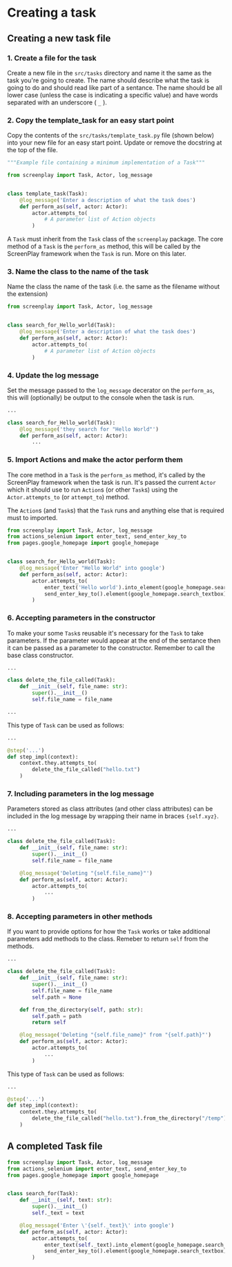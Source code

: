 # Creating a task

## Creating a new task file

### 1. Create a file for the task

Create a new file in the ```src/tasks``` directory and name it the same as the
task you're going to create. The name should describe what the task is going to
do and should read like part of a sentance. The name should be all lower case
(unless the case is indicating a specific value) and have words separated with
an underscore ( ```_``` ).

### 2. Copy the template_task for an easy start point

Copy the contents of the ```src/tasks/template_task.py``` file (shown below)
into your new file for an easy start point. Update or remove the docstring at
the top of the file.

```python
"""Example file containing a minimum implementation of a Task"""

from screenplay import Task, Actor, log_message


class template_task(Task):
    @log_message('Enter a description of what the task does')
    def perform_as(self, actor: Actor):
        actor.attempts_to(
            # A parameter list of Action objects
        )
```

A ```Task``` must inherit from the ```Task``` class of the ```screenplay```
package. The core method of a ```Task``` is the ```perform_as``` method, this
will be called by the ScreenPlay framework when the ```Task``` is run. More on
this later.

### 3. Name the class to the name of the task

Name the class the name of the task (i.e. the same as the filename without the extension)

```python
from screenplay import Task, Actor, log_message


class search_for_Hello_world(Task):
    @log_message('Enter a description of what the task does')
    def perform_as(self, actor: Actor):
        actor.attempts_to(
            # A parameter list of Action objects
        )
```

### 4. Update the log message

Set the message passed to the ```log_message``` decerator on the
```perform_as```, this will (optionally) be output to the console when the task
is run.

```python
...

class search_for_Hello_world(Task):
    @log_message('they search for "Hello World"')
    def perform_as(self, actor: Actor):
        ...
```

### 5. Import Actions and make the actor perform them

The core method in a ```Task``` is the ```perform_as``` method, it's called by
the ScreenPlay framework when the task is run. It's passed the current
```Actor``` which it should use to run ```Action```s (or other ```Task```s)
using the ```Actor.attempts_to``` (or ```attempt_to```) method.

The ```Action```s (and ```Task```s) that the ```Task``` runs and anything else
that is required must to imported.

```python
from screenplay import Task, Actor, log_message
from actions_selenium import enter_text, send_enter_key_to
from pages.google_homepage import google_homepage


class search_for_Hello_world(Task):
    @log_message('Enter "Hello World" into google')
    def perform_as(self, actor: Actor):
        actor.attempts_to(
            enter_text('Hello world').into_element(google_homepage.search_textbox),
            send_enter_key_to().element(google_homepage.search_textbox)
        )
```

### 6. Accepting parameters in the constructor

To make your some ```Task```s reusable it's necessary for the ```Task``` to
take parameters. If the parameter would appear at the end of the sentance then
it can be passed as a parameter to the constructor. Remember to call the base
class constructor.

``` python
...

class delete_the_file_called(Task):
    def __init__(self, file_name: str):
        super().__init__()
        self.file_name = file_name

...
```

This type of ```Task``` can be used as follows:

```python
...

@step('...')
def step_impl(context):
    context.they.attempts_to(
        delete_the_file_called("hello.txt")
    )
```

### 7. Including parameters in the log message

Parameters stored as class attributes (and other class attributes) can be
included in the log message by wrapping their name in braces ```{self.xyz}```.

``` python
...

class delete_the_file_called(Task):
    def __init__(self, file_name: str):
        super().__init__()
        self.file_name = file_name

    @log_message('Deleting "{self.file_name}"')
    def perform_as(self, actor: Actor):
        actor.attempts_to(
            ...
        )
```


### 8. Accepting parameters in other methods

If you want to provide options for how the ```Task``` works or take
additional parameters add methods to the class. Remeber to return ```self```
from the methods.

``` python
...

class delete_the_file_called(Task):
    def __init__(self, file_name: str):
        super().__init__()
        self.file_name = file_name
        self.path = None

    def from_the_directory(self, path: str):
        self.path = path
        return self

    @log_message('Deleting "{self.file_name}" from "{self.path}"')
    def perform_as(self, actor: Actor):
        actor.attempts_to(
            ...
        )
```

This type of ```Task``` can be used as follows:

```python
...

@step('...')
def step_impl(context):
    context.they.attempts_to(
        delete_the_file_called("hello.txt").from_the_directory("/temp")
    )
```

## A completed Task file

``` python
from screenplay import Task, Actor, log_message
from actions_selenium import enter_text, send_enter_key_to
from pages.google_homepage import google_homepage


class search_for(Task):
    def __init__(self, text: str):
        super().__init__()
        self._text = text

    @log_message('Enter \'{self._text}\' into google')
    def perform_as(self, actor: Actor):
        actor.attempts_to(
            enter_text(self._text).into_element(google_homepage.search_textbox),
            send_enter_key_to().element(google_homepage.search_textbox)
        )
```

